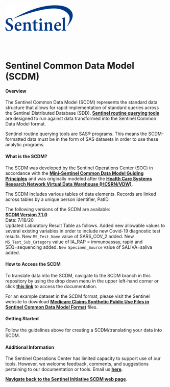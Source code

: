 ![alt text](resources/logo.png)

<br> 
<br> 

# Sentinel Common Data Model (SCDM)  

#### Overview  
The Sentinel Common Data Model (SCDM) represents the standard data structure that allows for rapid implementation of standard queries across the Sentinel Distributed Database (SDD). [<b>Sentinel routine querying tools</b>](https://dev.sentinelsystem.org/projects/AD/repos/qrp/browse) are designed to run against data transformed into the Sentinel Common Data Model format.

Sentinel routine querying tools are SAS® programs. This means the SCDM-formatted data must be in the form of SAS datasets in order to use these analytic programs.

#### What is the SCDM?
The SCDM was developed by the Sentinel Operations Center (SOC) in accordance with the [<b>Mini-Sentinel Common Data Model Guiding Principles</b>](https://www.sentinelinitiative.org/sites/default/files/data/distributed-database/Mini-Sentinel_CommonDataModel_GuidingPrinciples_v1.0_0.pdf) and was originally modeled after the [<b>Health Care Systems Research Network Virtual Data Warehouse (HCSRN/VDW)</b>](http://www.hcsrn.org/en/Tools%20&%20Materials/VDW/). 

The SCDM includes various tables of data elements. Records are linked across tables by a unique person identifier, PatID. 

The following versions of the SCDM are available:<br>
[<b>SCDM Version 7.1.0</b>](https://dev.sentinelsystem.org/projects/SCDM/repos/sentinel_common_data_model/browse?at=refs%2Fheads%2FDEV-11439)<br>
Date: 7/18/20<br>
Updated Laboratory Result Table as follows. Added new allowable values to several existing variables in order to include new Covid-19 diagnostic test results. New `MS_Test_Name` value of SARS_COV_2 added.  New `MS_Test_Sub_Category` value of IA_RAP = immunoassay, rapid and SEQ=sequencing added. `New Specimen_Source` value of SALIVA=saliva added.<br>

#### How to Access the SCDM 
To translate data into the SCDM, navigate to the SCDM branch in this repository by using the drop down menu in the upper left-hand corner or click [<b>this link</b>](https://dev.sentinelsystem.org/projects/QA/repos/sentinel_common_data_model/browse?at=refs%2Fheads%2Fscdm) to access the documentation.   

For an example dataset in the SCDM format, please visit the Sentinel website to download [<b>Medicare Claims Synthetic Public Use Files in Sentinel Common Data Model Format</b>](https://www.sentinelinitiative.org/sentinel/surveillance-tools/software-toolkits/Medicare-SynPUFs-in-SCDM) files.

#### Getting Started
Follow the guidelines above for creating a SCDM/translating your data into SCDM.  

#### Additional Information
The Sentinel Operations Center has limited capacity to support use of our tools. However, we welcome feedback, comments, and suggestions pertaining to our documentation or tools. Email us [<b>here</b>](mailto:info@sentinelsystem.org?subject=Git).  

[<b>Navigate back to the Sentinel Initiative SCDM web page</b>](https://www.sentinelinitiative.org/sentinel/data/distributed-database-common-data-model/sentinel-common-data-model).
